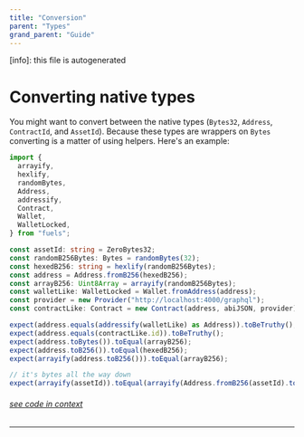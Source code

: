 ```yaml
---
title: "Conversion"
parent: "Types"
grand_parent: "Guide"
---
```


[info]: this file is autogenerated

# Converting native types

You might want to convert between the native types (`Bytes32`, `Address`, `ContractId`, and `AssetId`). Because these types are wrappers on `Bytes` converting is a matter of using helpers. Here's an example:

```typescript
import {
  arrayify,
  hexlify,
  randomBytes,
  Address,
  addressify,
  Contract,
  Wallet,
  WalletLocked,
} from "fuels";

const assetId: string = ZeroBytes32;
const randomB256Bytes: Bytes = randomBytes(32);
const hexedB256: string = hexlify(randomB256Bytes);
const address = Address.fromB256(hexedB256);
const arrayB256: Uint8Array = arrayify(randomB256Bytes);
const walletLike: WalletLocked = Wallet.fromAddress(address);
const provider = new Provider("http://localhost:4000/graphql");
const contractLike: Contract = new Contract(address, abiJSON, provider);

expect(address.equals(addressify(walletLike) as Address)).toBeTruthy();
expect(address.equals(contractLike.id)).toBeTruthy();
expect(address.toBytes()).toEqual(arrayB256);
expect(address.toB256()).toEqual(hexedB256);
expect(arrayify(address.toB256())).toEqual(arrayB256);

// it's bytes all the way down
expect(arrayify(assetId)).toEqual(arrayify(Address.fromB256(assetId).toB256()));
```

###### [see code in context](https://github.com/FuelLabs/fuels-ts/blob/master/packages/fuel-gauge/src/doc-examples.test.ts#L131-L151)

---
